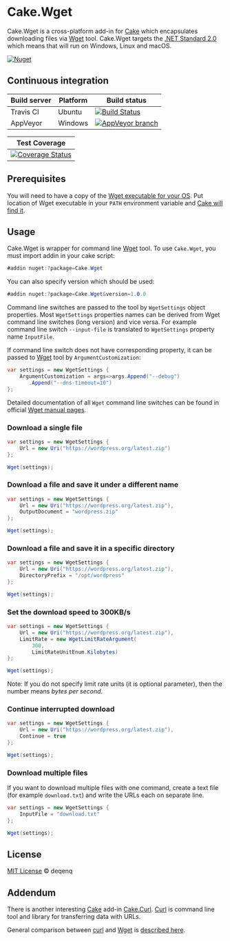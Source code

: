 # Cake.Wget

Cake.Wget is a cross-platform add-in for [Cake](http://cakebuild.net/) which encapsulates downloading files via [Wget](https://www.gnu.org/software/wget/) tool. Cake.Wget targets the [.NET Standard 2.0](https://docs.microsoft.com/en-us/dotnet/standard/net-standard) which means that will run on Windows, Linux and macOS.

[![Nuget](https://img.shields.io/nuget/v/Cake.Wget.svg)](https://www.nuget.org/packages/Cake.Wget)

## Continuous integration

Build server | Platform | Build status
--- | --- | ---
Travis CI | Ubuntu | [![Build Status](https://travis-ci.org/cake-contrib/Cake.Wget.svg?branch=master)](https://travis-ci.org/cake-contrib/Cake.Wget)
AppVeyor | Windows | [![AppVeyor branch](https://img.shields.io/appveyor/ci/cakecontrib/cake-wget/master.svg)](https://ci.appveyor.com/project/cakecontrib/cake-wget)

Test Coverage |
--- |
[![Coverage Status](https://coveralls.io/repos/github/cake-contrib/Cake.Wget/badge.svg?branch=master)](https://coveralls.io/github/cake-contrib/Cake.Wget?branch=master) |

## Prerequisites

You will need to have a copy of the [Wget executable for your OS](https://www.gnu.org/software/wget/faq.html#download). Put location of Wget executable in your `PATH` environment variable and [Cake will find it](http://cakebuild.net/docs/tools/tool-resolution).

## Usage

Cake.Wget is wrapper for command line [Wget](https://www.gnu.org/software/wget/) tool. To use `Cake.Wget`, you must import addin in your cake script:

```csharp
#addin nuget:?package=Cake.Wget
```

You can also specify version which should be used:

```csharp
#addin nuget:?package=Cake.Wget&version=1.0.0
```

Command line switches are passed to the tool by `WgetSettings` object properties. Most `WgetSettings` properties names can be derived from Wget command line switches (long version) and vice versa. For example command line switch `--input-file` is translated to `WgetSettings` property name `InputFile`.

If command line switch does not have corresponding property, it can be passed to [Wget](https://www.gnu.org/software/wget/) tool by `ArgumentCustomization`:

```csharp
var settings = new WgetSettings {
    ArgumentCustomization = args=>args.Append("--debug")
       .Append("--dns-timeout=10")
};
```

Detailed documentation of all `Wget` command line switches can be found in official [Wget manual pages](https://www.gnu.org/software/wget/manual/wget.html).

### Download a single file

```csharp
var settings = new WgetSettings {
    Url = new Uri("https://wordpress.org/latest.zip")
};

Wget(settings);
```

### Download a file and save it under a different name

```csharp
var settings = new WgetSettings {
    Url = new Uri("https://wordpress.org/latest.zip"),
    OutputDocument = "wordpress.zip"
};

Wget(settings);
```

### Download a file and save it in a specific directory

```csharp
var settings = new WgetSettings {
    Url = new Uri("https://wordpress.org/latest.zip"),
    DirectoryPrefix = "/opt/wordpress"
};

Wget(settings);
```

### Set the download speed to 300KB/s

```csharp
var settings = new WgetSettings {
    Url = new Uri("https://wordpress.org/latest.zip"),
    LimitRate = new WgetLimitRateArgument(
        300,
        LimitRateUnitEnum.Kilobytes)
};

Wget(settings);
```

Note: If you do not specify limit rate units (it is optional parameter), then the number means _bytes per second_.

### Continue interrupted download

```csharp
var settings = new WgetSettings {
    Url = new Uri("https://wordpress.org/latest.zip"),
    Continue = true
};

Wget(settings);
```

### Download multiple files

If you want to download multiple files with one command, create a text file (for example `download.txt`) and write the URLs each on separate line.

```csharp
var settings = new WgetSettings {
    InputFile = "download.txt"
};

Wget(settings);
```

## License

[MIT License](https://github.com/cake-contrib/Cake.Wget/blob/master/LICENSE) &copy; deqenq

## Addendum

There is another interesting [Cake](http://cakebuild.net/) add-in [Cake.Curl](https://github.com/cake-contrib/Cake.Curl). [Curl](https://curl.haxx.se) is command line tool and library for transferring data with URLs.

General comparison between [curl](https://curl.haxx.se) and [Wget](https://www.gnu.org/software/wget/) is [described here](https://daniel.haxx.se/docs/curl-vs-wget.html).
